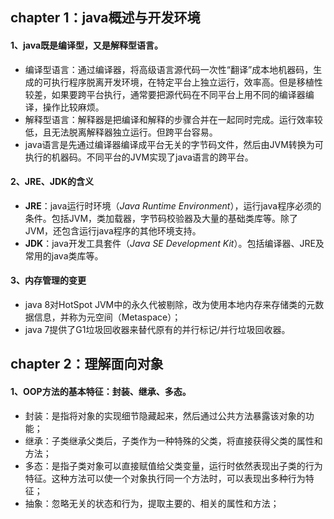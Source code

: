 ## chapter 1：java概述与开发环境

#### 1、java既是编译型，又是解释型语言。

* 编译型语言：通过编译器，将高级语言源代码一次性“翻译”成本地机器码，生成的可执行程序脱离开发环境，在特定平台上独立运行，效率高。但是移植性较差，如果要跨平台执行，通常要把源代码在不同平台上用不同的编译器编译，操作比较麻烦。
* 解释型语言：解释器是把编译和解释的步骤合并在一起同时完成。运行效率较低，且无法脱离解释器独立运行。但跨平台容易。
* java语言是先通过编译器编译成平台无关的字节码文件，然后由JVM转换为可执行的机器码。不同平台的JVM实现了java语言的跨平台。

#### 2、JRE、JDK的含义

* **JRE**：java运行时环境（*Java Runtime Environment*），运行java程序必须的条件。包括JVM，类加载器，字节码校验器及大量的基础类库等。除了JVM，还包含运行java程序的其他环境支持。
* **JDK**：java开发工具套件（*Java SE Development Kit*）。包括编译器、JRE及常用的java类库等。

#### 3、内存管理的变更

* java 8对HotSpot JVM中的永久代被剔除，改为使用本地内存来存储类的元数据信息，并称为元空间（Metaspace）；
* java 7提供了G1垃圾回收器来替代原有的并行标记/并行垃圾回收器。

## chapter 2：理解面向对象

#### 1、OOP方法的基本特征：封装、继承、多态。

* 封装：是指将对象的实现细节隐藏起来，然后通过公共方法暴露该对象的功能；
* 继承：子类继承父类后，子类作为一种特殊的父类，将直接获得父类的属性和方法；
* 多态：是指子类对象可以直接赋值给父类变量，运行时依然表现出子类的行为特征。这种方法可以使一个对象执行同一个方法时，可以表现出多种行为特征；
* 抽象：忽略无关的状态和行为，提取主要的、相关的属性和方法；